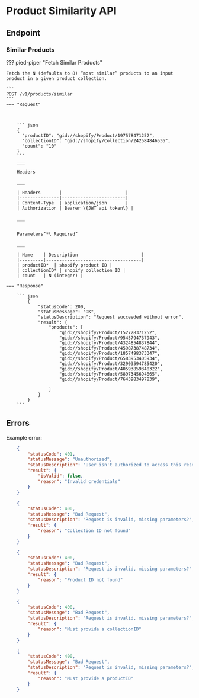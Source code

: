 # Product Similarity API

## Endpoint

### **Similar Products**

??? pied-piper "Fetch Similar Products"

    Fetch the N (defaults to 8) “most similar” products to an input product in a given product collection.

    ```
    POST /v1/products/similar
    ```
    === "Request"



        ``` json
        {
          "productID": "gid://shopify/Product/197578471252",
          "collectionID": "gid://shopify/Collection/242584846536",
          "count": "10"
        }
        ```
        ___

        Headers

        ___

        | Headers       |                        |
        |---------------|------------------------|
        | Content-Type  | application/json       |
        | Authorization | Bearer \{JWT api token\} |

        ___


        Parameters^*\ Required^ 

        ___

        | Name    | Description                        |
        |---------|------------------------------------|
        | productID*  | shopify product ID |
        | collectionID* | shopify collection ID |
        | count   | N (integer) |

    === "Response"

        ``` json
            {
                "statusCode": 200,
                "statusMessage": "OK",
                "statusDescription": "Request succeeded without error",
                "result": {
                    "products": [
                        "gid://shopify/Product/152728371252", 
                        "gid://shopify/Product/9545794737943",
                        "gid://shopify/Product/4324854837844",
                        "gid://shopify/Product/4598738748734",
                        "gid://shopify/Product/1857498373347",
                        "gid://shopify/Product/6583953405934",
                        "gid://shopify/Product/32903594785420",
                        "gid://shopify/Product/40593859340322",
                        "gid://shopify/Product/5897345694865",
                        "gid://shopify/Product/7643983497839",
                        
                    ] 
                }
            }
        ```

## Errors

Example error:

```json
    {
        "statusCode": 401,
        "statusMessage": "Unauthorized",
        "statusDescription": "User isn't authorized to access this resource",
        "result": {
            "isValid": false,
            "reason": "Invalid credentials"
        }
    }
```

```json
    {
        "statusCode": 400,
        "statusMessage": "Bad Request",
        "statusDescription": "Request is invalid, missing parameters?",
        "result": {
            "reason": "Collection ID not found"
        }
    }
```

```json
    {
        "statusCode": 400,
        "statusMessage": "Bad Request",
        "statusDescription": "Request is invalid, missing parameters?",
        "result": {
            "reason": "Product ID not found"
        }
    }
```

```json
    {
        "statusCode": 400,
        "statusMessage": "Bad Request",
        "statusDescription": "Request is invalid, missing parameters?",
        "result": {
            "reason": "Must provide a collectionID"
        }
    }
```

```json
    {
        "statusCode": 400,
        "statusMessage": "Bad Request",
        "statusDescription": "Request is invalid, missing parameters?",
        "result": {
            "reason": "Must provide a productID"
        }
    }
```